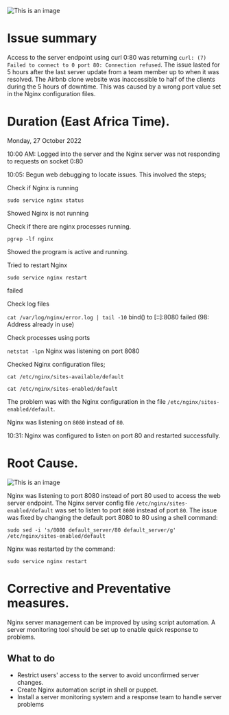 ![This is an image](https://s3.amazonaws.com/intranet-projects-files/holbertonschool-sysadmin_devops/265/uWLzjc8.jpg)

# Issue summary

Access to the server endpoint using curl 0:80 was returning `curl: (7) Failed to connect to 0 port 80: Connection refused`. The issue lasted for 5 hours after the last server update from a team member up to when it was resolved. The Airbnb clone website was inaccessible to half of the clients during the 5 hours of downtime. This was caused by a wrong port value set in the Nginx configuration files.

# Duration (East Africa Time).

Monday, 27 October 2022

10:00 AM: Logged into the server and the Nginx server was not responding to requests on socket 0:80

10:05: Begun web debugging to locate issues. This involved the steps;

Check if Nginx is running

`sudo service nginx status`

Showed Nginx is not running

Check if there are nginx processes running.

`pgrep -lf nginx`

Showed the program is active and running.

Tried to restart Nginx

`sudo service nginx restart`

failed


Check log files

`cat /var/log/nginx/error.log | tail -10`
bind() to [::]:8080 failed (98: Address already in use)

Check processes using ports

`netstat -lpn`
Nginx was listening on port 8080

Checked Nginx configuration files;

`cat /etc/nginx/sites-available/default`

`cat /etc/nginx/sites-enabled/default`

The problem was with the Nginx configuration in the file `/etc/nginx/sites-enabled/default`.

Nginx was listening on `8080` instead of `80`.

10:31: Nginx was configured to listen on port 80 and restarted successfully.

# Root Cause.

![This is an image](https://s3.amazonaws.com/intranet-projects-files/holbertonschool-sysadmin_devops/294/pQ9YzVY.gif)

Nginx was listening to port 8080 instead of port 80 used to access the web server endpoint. The Nginx server config file `/etc/nginx/sites-enabled/default` was set to listen to port `8080` instead of port `80`. The issue was fixed by changing the default port 8080 to 80 using a shell command:

`sudo sed -i 's/8080 default_server/80 default_server/g' /etc/nginx/sites-enabled/default`

Nginx was restarted by the command:

`sudo service nginx restart`

# Corrective and Preventative measures.
Nginx server management can be improved by using script automation. A server monitoring tool should be set up to enable quick response to problems.

## What to do
* Restrict users' access to the server to avoid unconfirmed server changes.
* Create Nginx automation script in shell or puppet.
* Install a server monitoring system and a response team to handle server problems
